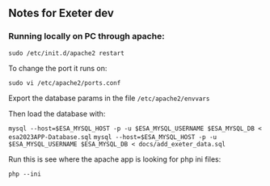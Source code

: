 ## Notes for Exeter dev

### Running locally on PC through apache:

`sudo /etc/init.d/apache2 restart`

To change the port it runs on:

`sudo vi /etc/apache2/ports.conf`

Export the database params in the file `/etc/apache2/envvars`

Then load the database with:

`mysql --host=$ESA_MYSQL_HOST -p -u $ESA_MYSQL_USERNAME $ESA_MYSQL_DB < esa2023APP-Database.sql`
`mysql --host=$ESA_MYSQL_HOST -p -u $ESA_MYSQL_USERNAME $ESA_MYSQL_DB < docs/add_exeter_data.sql`

Run this is see where the apache app is looking for php ini files:

`php --ini`

